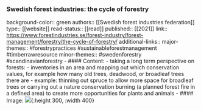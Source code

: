 ### Swedish forest industries: the cycle of forestry
background-color:: green
authors:: [[Swedish forest industries federation]]
type:: [[website]]
read-status:: [[read]]
published:: [[2021]] 
link:: https://www.forestindustries.se/forest-industry/forest-management/forestry/the-cycle-of-forestry/ 
additional-links::
major-themes:: #forestrypractices #sustainableforestmanagement #timberrawresource 
minor-themes:: #swedenforestry #scandinavianforestry
	- #### Content:
		- taking a long term perspective on forests:
			- inventories in an area and mapping out which conservation values, for example how many old trees, deadwood, or broadleaf trees there are
			- example: thinning out spruce to allow more space for broadleaf trees or carrying out a nature conservation burning (a planned forest fire in a defined area) to create more opportunities for plants and animals
	- #### Image:
	  ![](https://www.forestindustries.se/siteassets/bilder-och-dokument/skog/skogens-kretslopp-engelska.jpg?preset=901){:height 300, :width 400}